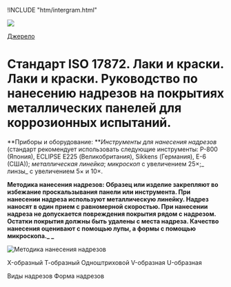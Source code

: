 
!INCLUDE "htm/intergram.html"

![](https://chart.googleapis.com/chart?chs=180x180&amp;cht=qr&amp;chl=https://pp.vokov.tk/%D0%B2%D0%B8%D0%B1%D1%96%D1%80_%D1%84%D0%B0%D1%80%D0%B1%D0%B8.html) 

[Джерело](http://vseokraskah.net/standart-iso-17872 "Permalink to Стандарт ISO 17872. Лаки и краски. Лаки и краски. Руководство по нанесению надрезов на покрытиях металлических панелей для коррозионных испытаний.")

# Стандарт ISO 17872. Лаки и краски. Лаки и краски. Руководство по нанесению надрезов на покрытиях металлических панелей для коррозионных испытаний.

**Приборы и оборудование: **_Инструменты для нанесения надрезов_ (стандарт рекомендует использовать следующие инструменты: Р-800 (Япония), ECLIPSE E225 (Великобритания), Sikkens (Германия), Е-6 (США)); _металлическая линейка_; _микроскоп_ с увеличением 25×;_ линзы_ с увеличением 5× и 10×.

**Методика нанесения надрезов: **Образец или изделие закрепляют во избежание проскальзывания панели или инструмента. При нанесении надреза используют металлическую линейку. Надрез наносят в один прием с равномерной скоростью. При нанесении надреза не допускается повреждения покрытия рядом с надрезом. Остатки покрытия должны быть удалены с места надреза. Качество нанесения оценивают с помощью лупы, а формы с помощью микроскопа.**_ _**

![][1]

X-образный       Т-образный      Одноштриховой             V-образная                        U-образная

Виды надрезов                                                                     Форма надрезов

 

[1]: /img/standart-iso-17872.jpg "Методика нанесения надрезов"

  